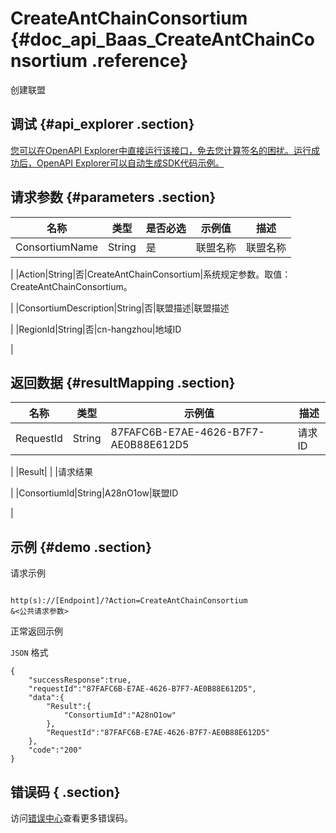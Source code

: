 # CreateAntChainConsortium {#doc_api_Baas_CreateAntChainConsortium .reference}

创建联盟

## 调试 {#api_explorer .section}

[您可以在OpenAPI Explorer中直接运行该接口，免去您计算签名的困扰。运行成功后，OpenAPI Explorer可以自动生成SDK代码示例。](https://api.aliyun.com/#product=Baas&api=CreateAntChainConsortium&type=RPC&version=2018-12-21)

## 请求参数 {#parameters .section}

|名称|类型|是否必选|示例值|描述|
|--|--|----|---|--|
|ConsortiumName|String|是|联盟名称|联盟名称

 |
|Action|String|否|CreateAntChainConsortium|系统规定参数。取值：CreateAntChainConsortium。

 |
|ConsortiumDescription|String|否|联盟描述|联盟描述

 |
|RegionId|String|否|cn-hangzhou|地域ID

 |

## 返回数据 {#resultMapping .section}

|名称|类型|示例值|描述|
|--|--|---|--|
|RequestId|String|87FAFC6B-E7AE-4626-B7F7-AE0B88E612D5|请求ID

 |
|Result| | |请求结果

 |
|ConsortiumId|String|A28nO1ow|联盟ID

 |

## 示例 {#demo .section}

请求示例

``` {#request_demo}

http(s)://[Endpoint]/?Action=CreateAntChainConsortium
&<公共请求参数>

```

正常返回示例

`JSON` 格式

``` {#json_return_success_demo}
{
	"successResponse":true,
	"requestId":"87FAFC6B-E7AE-4626-B7F7-AE0B88E612D5",
	"data":{
		"Result":{
			"ConsortiumId":"A28nO1ow"
		},
		"RequestId":"87FAFC6B-E7AE-4626-B7F7-AE0B88E612D5"
	},
	"code":"200"
}
```

## 错误码 { .section}

访问[错误中心](https://error-center.aliyun.com/status/product/Baas)查看更多错误码。

